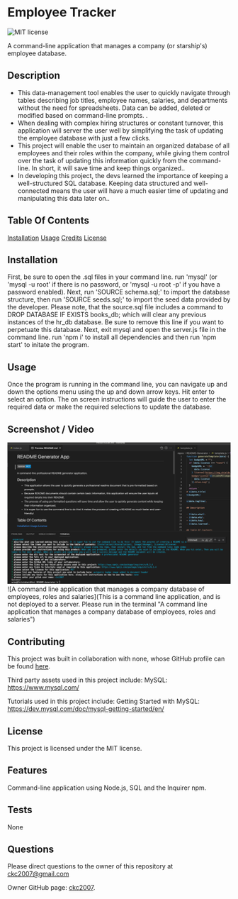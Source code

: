 
# Employee Tracker
![MIT license](https://img.shields.io/badge/license-MIT-blue.svg)

A command-line application that manages a company (or starship's) employee database.

## Description

- This data-management tool enables the user to quickly navigate through tables describing job titles, employee names, salaries, and departments without the need for spreadsheets. Data can be added, deleted or modified based on command-line prompts. . 
- When dealing with complex hiring structures or constant turnover, this application will server the user well by simplifying the task of updating the employee database with just a few clicks. 
- This project will enable the user to maintain an organized database of all employees and their roles within the company, while giving them control over the task of updating this information quickly from the command-line. In short, it will save time and keep things organized.. 
- In developing this project, the devs learned the importance of keeping a well-structured SQL database. Keeping data structured and well-connected means the user will have a much easier time of updating and manipulating this data later on..

## Table Of Contents

[Installation](#installation)
[Usage](#usage)
[Credits](#credits)
[License](#license)

## Installation

First, be sure to open the .sql files in your command line. run 'mysql' (or 'mysql -u root' if there is no password, or 'mysql -u root -p' if you have a password enabled). Next, run 'SOURCE schema.sql;' to import the database structure, then run 'SOURCE seeds.sql;' to import the seed data provided by the developer. Please note, that the source.sql file includes a command to DROP DATABASE IF EXISTS books_db; which will clear any previous instances of the hr_db database. Be sure to remove this line if you want to perpetuate this database. Next, exit mysql and open the server.js file in the command line. run 'npm i' to install all dependencies and then run 'npm start' to initate the program.

## Usage

Once the program is running in the command line, you can navigate up and down the options menu using the up and down arrow keys. Hit enter to select an option. The on screen instructions will guide the user to enter the required data or make the required selections to update the database.

## Screenshot / Video

![screenshot](./assets/images/screenshot.png)
![A command line application that manages a company database of employees, roles and salaries](This is a command line application, and is not deployed to a server. Please run in the terminal "A command line application that manages a company database of employees, roles and salaries")

## Contributing

This project was built in collaboration with none,
whose GitHub profile can be found [here](none).

Third party assets used in this project include:
MySQL: https://www.mysql.com/

Tutorials used in this project include:
Getting Started with MySQL: https://dev.mysql.com/doc/mysql-getting-started/en/

## License

This project is licensed under the MIT license.

## Features

Command-line application using Node.js, SQL and the Inquirer npm.

## Tests

None

## Questions

Please direct questions to the owner of this repository at ckc2007@gmail.com

Owner GitHub page:
[ckc2007](
https://github.com/ckc2007).
